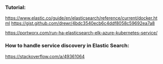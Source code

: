 ### Tutorial:
https://www.elastic.co/guide/en/elasticsearch/reference/current/docker.html
https://gist.github.com/drewr/4bdc3540ecb6c4ddf8058c59692ea7a8

https://portworx.com/run-ha-elasticsearch-elk-azure-kubernetes-service/

### How to handle service discovery in Elastic Search:
https://stackoverflow.com/a/49361064